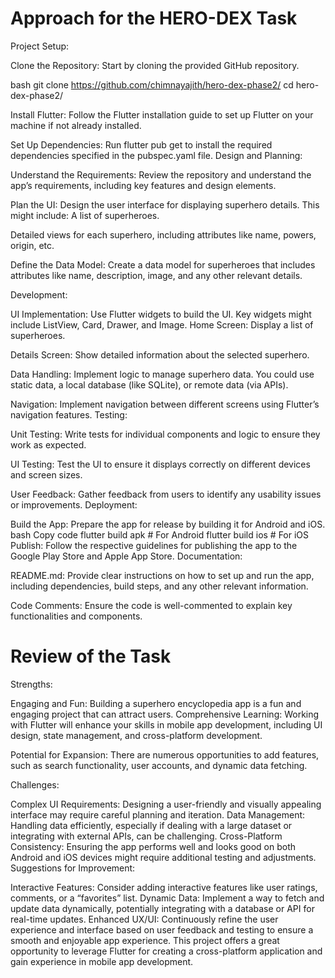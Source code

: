 # Approach for the HERO-DEX Task
Project Setup:

Clone the Repository: Start by cloning the provided GitHub repository.

bash
git clone https://github.com/chimnayajith/hero-dex-phase2/
cd hero-dex-phase2/

Install Flutter: Follow the Flutter installation guide to set up Flutter on your machine if not already installed.

Set Up Dependencies: Run flutter pub get to install the required dependencies specified in the pubspec.yaml file.
Design and Planning:

Understand the Requirements: Review the repository and understand the app’s requirements, including key features and design elements.

Plan the UI: Design the user interface for displaying superhero details. This might include:
A list of superheroes.

Detailed views for each superhero, including attributes like name, powers, origin, etc.

Define the Data Model: Create a data model for superheroes that includes attributes like name, description, image, and any other relevant details.

Development:

UI Implementation: Use Flutter widgets to build the UI. Key widgets might include ListView, Card, Drawer, and Image.
Home Screen: Display a list of superheroes.

Details Screen: Show detailed information about the selected superhero.

Data Handling: Implement logic to manage superhero data. You could use static data, a local database (like SQLite), or remote data (via APIs).

Navigation: Implement navigation between different screens using Flutter’s navigation features.
Testing:

Unit Testing: Write tests for individual components and logic to ensure they work as expected.

UI Testing: Test the UI to ensure it displays correctly on different devices and screen sizes.

User Feedback: Gather feedback from users to identify any usability issues or improvements.
Deployment:

Build the App: Prepare the app for release by building it for Android and iOS.
bash
Copy code
flutter build apk  # For Android
flutter build ios  # For iOS
Publish: Follow the respective guidelines for publishing the app to the Google Play Store and Apple App Store.
Documentation:

README.md: Provide clear instructions on how to set up and run the app, including dependencies, build steps, and any other relevant information.

Code Comments: Ensure the code is well-commented to explain key functionalities and components.
# Review of the Task
Strengths:

Engaging and Fun: Building a superhero encyclopedia app is a fun and engaging project that can attract users.
Comprehensive Learning: Working with Flutter will enhance your skills in mobile app development, including UI design, state management, and cross-platform development.

Potential for Expansion: There are numerous opportunities to add features, such as search functionality, user accounts, and dynamic data fetching.

Challenges:

Complex UI Requirements: Designing a user-friendly and visually appealing interface may require careful planning and iteration.
Data Management: Handling data efficiently, especially if dealing with a large dataset or integrating with external APIs, can be challenging.
Cross-Platform Consistency: Ensuring the app performs well and looks good on both Android and iOS devices might require additional testing and adjustments.
Suggestions for Improvement:

Interactive Features: Consider adding interactive features like user ratings, comments, or a “favorites” list.
Dynamic Data: Implement a way to fetch and update data dynamically, potentially integrating with a database or API for real-time updates.
Enhanced UX/UI: Continuously refine the user experience and interface based on user feedback and testing to ensure a smooth and enjoyable app experience.
This project offers a great opportunity to leverage Flutter for creating a cross-platform application and gain experience in mobile app development.
